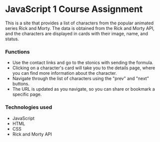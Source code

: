 # JavaScript 1 Course Assignment

This is a site that provides a list of characters from the popular animated series Rick and Morty. The data is obtained from the Rick and Morty API, and the characters are displayed in cards with their image, name, and status.

### Functions

- Use the contact links and go to the stonics with sending the formula.
- Clicking on a character's card will take you to the details page, where you can find more information about the character.
- Navigate through the list of characters using the "prev" and "next" buttons.
- The URL is updated as you navigate, so you can share or bookmark a specific page.

### Technologies used

- JavaScript
- HTML
- CSS
- Rick and Morty API
